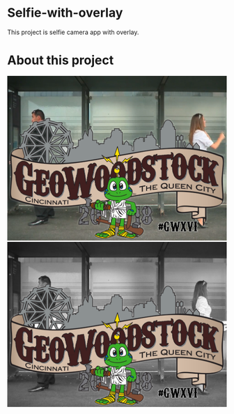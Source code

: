 # Selfie-with-overlay
This project is selfie camera app with overlay.
# About this project
![No-effect](/photos/Selfie-2020-8-4-11-54-12.png)
![Grey-effect](/photos/Selfie-2020-8-4-12-4-37.png)
